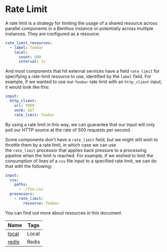 # Rate Limit

A rate limit is a strategy for limiting the usage of a shared resource across parallel components in a Benthos instance or potentially across multiple instances. They are configured as a resource:

```yaml
rate_limit_resources:
  - label: foobar
    local:
      count: 500
      interval: 1s
```

And most components that hit external services have a field `rate_limit` for specifying a rate-limit resource to use, identified by the `label` field. For example, if we wanted to use our `foobar` rate limit with an `http_client` input, it would look like this:

```yaml
input:
  http_client:
    url: TODO
    verb: GET
    rate_limit: foobar
```

By using a rate limit in this way, we can guarantee that our input will only poll our HTTP source at the rate of 500 requests per second.

Some components don't have a `rate_limit` field, but we might still wish to throttle them by a rate limit, in which case we can use the `rate_limit` processor that applies back pressure to a processing pipeline when the limit is reached. For example, if we wished to limit the consumption of lines of a `csv` file input to a specified rate limit, we can do that with the following:

```yaml
input:
  csv:
    paths:
      - ./foo.csv
  processors:
    - rate_limit:
        resource: foobar
```

You can find out more about resources in this document.

|Name|Tags|
|---|---|
|[local](./rate_limit/local.md)|Local|
|[redis](./rate_limit/redis.md)|Redis